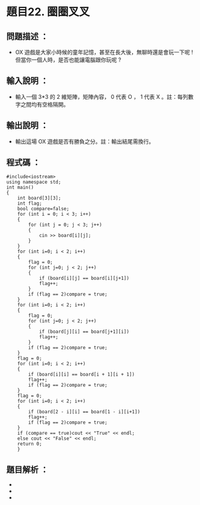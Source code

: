 # 題目22. 圈圈叉叉

## 問題描述 ：

* OX 遊戲是大家小時候的童年記憶，甚至在長大後，無聊時還是會玩一下呢 ! 但當你一個人時，是否也能讓電腦跟你玩呢 ?

## 輸入說明 ：

* 輸入一個 3*3 的 2 維矩陣，矩陣內容， 0 代表 O ， 1 代表 X 。註：每列數字之間均有空格隔開。

## 輸出說明 ：

* 輸出這場 OX 遊戲是否有勝負之分。註：輸出結尾需換行。

## 程式碼 ：


    #include<iostream>   
    using namespace std;   
    int main()   
    {   
        int board[3][3];  
        int flag;   
        bool compare=false;   
        for (int i = 0; i < 3; i++) 
        {   
            for (int j = 0; j < 3; j++) 
            {   
                cin >> board[i][j]; 
            }   
        }     
        for (int i=0; i < 2; i++) 
        {   
            flag = 0;   
            for (int j=0; j < 2; j++) 
            {   
                if (board[i][j] == board[i][j+1])
                flag++;
            }   
            if (flag == 2)compare = true;   
        }   
        for (int i=0; i < 2; i++) 
        {   
            flag = 0;   
            for (int j=0; j < 2; j++) 
            {   
                if (board[j][i] == board[j+1][i])
                flag++;   
            }   
            if (flag == 2)compare = true;   
        }   
        flag = 0;   
        for (int i=0; i < 2; i++) 
        {    
            if (board[i][i] == board[i + 1][i + 1])
            flag++;   
            if (flag == 2)compare = true;   
        }   
        flag = 0;   
        for (int i=0; i < 2; i++) 
        {
            if (board[2 - i][i] == board[1 - i][i+1])
            flag++;   
            if (flag == 2)compare = true;   
        }   
        if (compare == true)cout << "True" << endl;   
        else cout << "False" << endl;   
        return 0;   
        }  


## 題目解析 ：

*  
*  
*  
